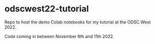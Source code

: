 # odscwest22-tutorial
Repo to host the demo Colab notebooks for my tutorial at the ODSC West 2022.  

Code coming in between November 9th and 11th 2022. 
